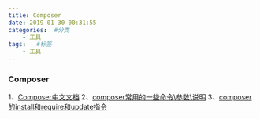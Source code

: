 ```yaml
---
title: Composer
date: 2019-01-30 00:31:55
categories:  #分类
    - 工具
tags:   #标签
    - 工具
---
```


### Composer
1、[Composer中文文档](https://www.kancloud.cn/thinkphp/composer/35668)
2、[composer常用的一些命令\参数\说明](https://blog.csdn.net/daizikai77/article/details/71191641)
3、[composer的install和require和update指令](https://blog.csdn.net/qq_33862644/article/details/79330398)